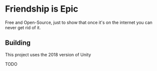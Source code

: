 # Friendship is Epic

Free and Open-Source, just to show that once it's on the internet you can never get rid of it.

## Building

This project uses the 2018 version of Unity

TODO
